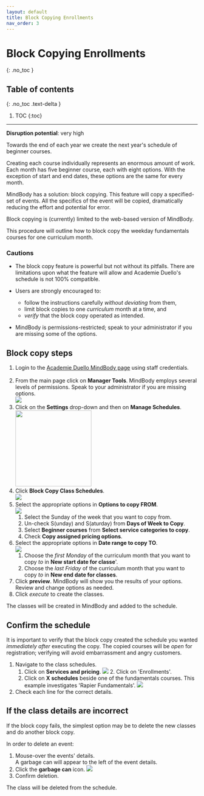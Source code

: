 ```yaml
---
layout: default
title: Block Copying Enrollments 
nav_order: 3
---
```


# Block Copying Enrollments
{: .no_toc }

## Table of contents
{: .no_toc .text-delta }

1. TOC
{:toc}
---
**Disruption potential**: very high

Towards the end of each year we create the next year's schedule of beginner courses.

Creating each course individually represents an enormous amount of work. Each month has five beginner course, each with eight options. With the exception of start and end dates, these options are the same for every month.

MindBody has a solution: block copying. This feature will copy a specified-set of events. All the specifics of the event will be copied, dramatically reducing the effort and potential for error.

Block copying is (currently) limited to the web-based version of MindBody.

This procedure will outline how to block copy the weekday fundamentals courses for one curriculum month.

### Cautions

- The block copy feature is powerful but not without its pitfalls. There are limitations upon what the feature will allow and Academie Duello's schedule is not 100% compatible.

- Users are strongly encouraged to:
    - follow the instructions carefully _without deviating_ from them,
    - limit block copies to one _curriculum_ month at a time, and
    - _verify_ that the block copy operated as intended.

- MindBody is permissions-restricted; speak to your administrator if you are missing some of the options.

## Block copy steps

1. Login to the [Academie Duello MindBody page](https://clients.mindbodyonline.com/LoginLaunch?studioid=154406) using staff credentials. <br><br>
2. From the main page click on **Manager Tools**. 
MindBody employs several levels of permissions. Speak to your administrator if you are missing options.<br>
![](http://github.com/clintonbf/Lynns-and-Clints-doc-project/blob/gh-pages/assets/images/block-copy-1.png?raw=true) <br>  
3. Click on the **Settings** drop-down and then on **Manage Schedules**. <br>
[<img src="http://github.com/clintonbf/Lynns-and-Clints-doc-project/blob/gh-pages/assets/images/block-copy-2.png?raw=true" width="200" height="200"/>](http://github.com/clintonbf/Lynns-and-Clints-doc-project/blob/gh-pages/assets/images/block-copy-2.png)  
4. Click **Block Copy Class Schedules**. <br>
![](http://github.com/clintonbf/Lynns-and-Clints-doc-project/blob/gh-pages/assets/images/block-copy-3.png?raw=true) <br>  
5. Select the appropriate options in **Options to copy FROM**. <br>
![](http://github.com/clintonbf/Lynns-and-Clints-doc-project/blob/gh-pages/assets/images/block-copy-4a.png?raw=true)  
    1. Select the Sunday of the week that you want to copy from.
    2. Un-check S(unday) and S(aturday) from **Days of Week to Copy**. 
    3. Select **Beginner courses** from **Select service categories to copy**.
    4. Check **Copy assigned pricing options**.<br>
6. Select the appropriate options in **Date range to copy TO**. <br>
![](http://github.com/clintonbf/Lynns-and-Clints-doc-project/blob/gh-pages/assets/images/block-copy-4b.png?raw=true)  
    1. Choose the _first Monday_ of the curriculum month that you want to copy _to_ in **New start date for classe**'.
    2. Choose the _last Friday_ of the curriculum month that you want to copy _to_ in **New end date for classes**. <br>
 7. Click **preview**.
 MindBody will show you the results of your options.  
 Review and change options as needed. <br>
 8. Click *execute* to create the classes.
 
 The classes will be created in MindBody and added to the schedule.
 
## Confirm the schedule
 
 It is important to verify that the block copy created the schedule you wanted _immediately after_ executing the copy.
 The copied courses will be _open_ for registration; verifying will avoid embarrassment and angry customers.

1. Navigate to the class schedules.
    1. Click on **Services and pricing**.
    ![](http://github.com/clintonbf/Lynns-and-Clints-doc-project/blob/gh-pages/assets/images/block-copy-confirm-1.png?raw=true)    2. Click on 'Enrollments'.
    3. Click on **X schedules** beside one of the fundamentals courses.
    This example investigates 'Rapier Fundamentals'.
    ![](http://github.com/clintonbf/Lynns-and-Clints-doc-project/blob/gh-pages/assets/images/block-copy-confirm-2.png?raw=true)
2. Check each line for the correct details.

## If the class details are incorrect

If the block copy fails, the simplest option may be to delete the new classes and do another block copy.

In order to delete an event:
1. Mouse-over the events' details.  
A garbage can will appear to the left of the event details.
2. Click the **garbage can** icon.
![](http://github.com/clintonbf/Lynns-and-Clints-doc-project/blob/gh-pages/assets/images/block-copy-delete-1.png?raw=true)
3. Confirm deletion.

The class will be deleted from the schedule.